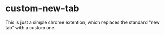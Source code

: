 # custom-new-tab
This is just a simple chrome extention, which replaces the standard "new tab" with a custom one.
